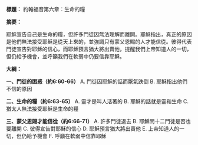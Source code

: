 **標題：** 約翰福音第六章：生命的糧

**摘要：**

耶穌宣告自己是生命的糧，但許多門徒因無法理解而離開。耶穌指出，真正的原因是他們無法接受耶穌是從天上來的，並強調只有蒙父恩賜的人才能信從。彼得代表門徒宣告對耶穌的信心，而耶穌預言猶大將出賣他，提醒我們上帝知道人的一切，但仍給予機會，並呼籲我們在軟弱中仍要信靠耶穌。

**大綱：**

**一、門徒的困惑（約6:60-66）**
    A. 門徒因耶穌的話而厭氣跌倒
    B. 耶穌指出他們不信的原因

**二、生命的糧（約6:63-65）**
    A. 靈才是叫人活著的
    B. 耶穌的話就是靈和生命
    C. 猶太人無法接受耶穌是生命的糧

**三、蒙父恩賜才能信從（約6:66-71）**
    A. 許多門徒退去
    B. 耶穌問十二門徒是否也要離開
    C. 彼得宣告對耶穌的信心
    D. 耶穌預言猶大將出賣他
    E. 上帝知道人的一切，但仍給予機會
    F. 呼籲在軟弱中信靠耶穌